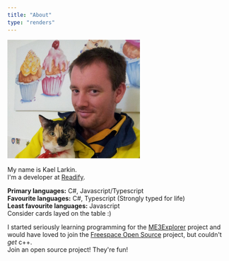 ```yaml
---
title: "About"
type: "renders"
---
```


<img class="about-pic" src="img/Headshot.jpg" alt="My delightful face and cat" width="300"/>

My name is Kael Larkin.  
I'm a developer at [Readify](https://readify.net).  

**Primary languages:** C#, Javascript/Typescript  
**Favourite languages:** C#, Typescript (Strongly typed for life)  
**Least favourite languages:** Javascript  
Consider cards layed on the table :)  

I started seriously learning programming for the [ME3Explorer](https://github.com/ME3Explorer/ME3Explorer) project and would have loved to join the [Freespace Open Source](http://scp.indiegames.us/) project, but couldn't *get* c++.  
Join an open source project! They're fun!